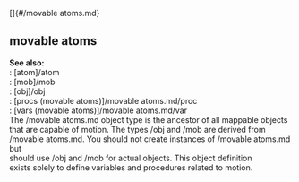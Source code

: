 []{#/movable atoms.md}    
## movable atoms    
**See also:**    
:   [atom]/atom    
:   [mob]/mob    
:   [obj]/obj    
:   [procs (movable atoms)]/movable atoms.md/proc    
:   [vars (movable atoms)]/movable atoms.md/var    
The /movable atoms.md object type is the ancestor of all mappable objects    
that are capable of motion. The types /obj and /mob are derived from    
/movable atoms.md. You should not create instances of /movable atoms.md but    
should use /obj and /mob for actual objects. This object definition    
exists solely to define variables and procedures related to motion.  